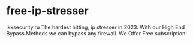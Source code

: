 # free-ip-stresser
lkxsecurity.ru The hardest hitting, ip stresser in 2023. With our High End Bypass Methods we can bypass any firewall. We Offer Free subscription!
